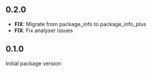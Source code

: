## 0.2.0

  - **FIX**: Migrate from package_info to package_info_plus
  - **FIX**: Fix analyser issues

## 0.1.0

Initial package version

